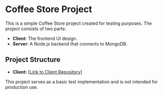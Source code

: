 # Coffee Store Project

This is a simple Coffee Store project created for testing purposes. The project consists of two parts:

- **Client**: The frontend UI design.
- **Server**: A Node.js backend that connects to MongoDB.

## Project Structure

- **Client:** [[Link to Client Repository](https://github.com/Mushfiq80/coffee-CRUD-MongoDB-client.git)]

This project serves as a basic test implementation and is not intended for production use.

